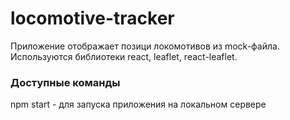 # locomotive-tracker

Приложение отображает позици локомотивов из mock-файла. Используются библиотеки react, leaflet, react-leaflet.

### Доступные команды

npm start - для запуска приложения на локальном сервере